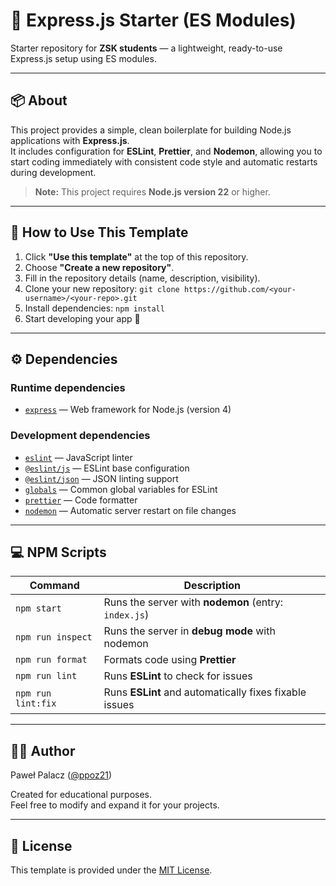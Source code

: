 # 🚀 Express.js Starter (ES Modules)

Starter repository for **ZSK students** — a lightweight, ready-to-use Express.js setup using ES modules.

---

## 📦 About

This project provides a simple, clean boilerplate for building Node.js applications with **Express.js**.  
It includes configuration for **ESLint**, **Prettier**, and **Nodemon**, allowing you to start coding immediately with consistent code style and automatic restarts during development.

> **Note:** This project requires **Node.js version 22** or higher.

---

## 🧰 How to Use This Template

1. Click **"Use this template"** at the top of this repository.
2. Choose **"Create a new repository"**.
3. Fill in the repository details (name, description, visibility).
4. Clone your new repository: `git clone https://github.com/<your-username>/<your-repo>.git`
5. Install dependencies: `npm install`
6. Start developing your app 🚀

---

## ⚙️ Dependencies

### Runtime dependencies
- [`express`](https://www.npmjs.com/package/express) — Web framework for Node.js (version 4)

### Development dependencies
- [`eslint`](https://www.npmjs.com/package/eslint) — JavaScript linter
- [`@eslint/js`](https://www.npmjs.com/package/@eslint/js) — ESLint base configuration
- [`@eslint/json`](https://www.npmjs.com/package/@eslint/json) — JSON linting support
- [`globals`](https://www.npmjs.com/package/globals) — Common global variables for ESLint
- [`prettier`](https://www.npmjs.com/package/prettier) — Code formatter
- [`nodemon`](https://www.npmjs.com/package/nodemon) — Automatic server restart on file changes

---

## 💻 NPM Scripts

| Command | Description |
|----------|-------------|
| `npm start` | Runs the server with **nodemon** (entry: `index.js`) |
| `npm run inspect` | Runs the server in **debug mode** with nodemon |
| `npm run format` | Formats code using **Prettier** |
| `npm run lint` | Runs **ESLint** to check for issues |
| `npm run lint:fix` | Runs **ESLint** and automatically fixes fixable issues |

---

## 🧑‍🏫 Author

Paweł Palacz ([@ppoz21](https://github.com/ppoz21))

Created for educational purposes.  
Feel free to modify and expand it for your projects.

---

## 📄 License

This template is provided under the [MIT License](LICENSE).

